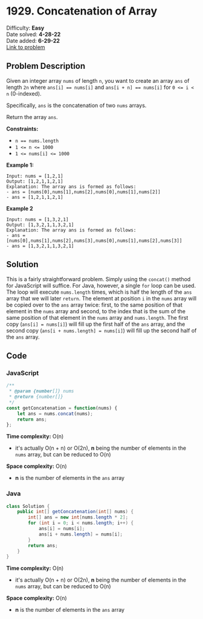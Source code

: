 # 1929. Concatenation of Array

Difficulty: **Easy**  
Date solved: **4-28-22**  
Date added: **6-29-22**  
[Link to problem](https://leetcode.com/problems/concatenation-of-array/)

## Problem Description

Given an integer array `nums` of length `n`, you want to create an array `ans` of length `2n` where `ans[i] == nums[i]` and `ans[i + n] == nums[i]` for `0 <= i < n` (0-indexed).

Specifically, `ans` is the concatenation of two `nums` arrays.

Return the array `ans`.

**Constraints:**

- `n == nums.length`
- `1 <= n <= 1000`
- `1 <= nums[i] <= 1000`

**Example 1:**

```
Input: nums = [1,2,1]
Output: [1,2,1,1,2,1]
Explanation: The array ans is formed as follows:
- ans = [nums[0],nums[1],nums[2],nums[0],nums[1],nums[2]]
- ans = [1,2,1,1,2,1]
```

**Example 2**

```
Input: nums = [1,3,2,1]
Output: [1,3,2,1,1,3,2,1]
Explanation: The array ans is formed as follows:
- ans = [nums[0],nums[1],nums[2],nums[3],nums[0],nums[1],nums[2],nums[3]]
- ans = [1,3,2,1,1,3,2,1]
```

## Solution

This is a fairly straightforward problem. Simply using the `concat()` method for JavaScript will suffice. For Java, however, a single `for` loop can be used. The loop will execute `nums.length` times, which is half the length of the `ans` array that we will later `return`. The element at position `i` in the `nums` array will be copied over to the `ans` array twice: first, to the same position of that element in the `nums` array and second, to the index that is the sum of the same position of that element in the `nums` array and `nums.length`. The first copy (`ans[i] = nums[i]`) will fill up the first half of the `ans` array, and the second copy (`ans[i + nums.length] = nums[i]`) will fill up the second half of the `ans` array.

## Code

### **JavaScript**

```js
/**
 * @param {number[]} nums
 * @return {number[]}
 */
const getConcatenation = function(nums) {
    let ans = nums.concat(nums);
    return ans;
};
```

**Time complexity:** O(n)
- it's actually O(n + n) or O(2n), **n** being the number of elements in the `nums` array, but can be reduced to O(n)

**Space complexity:** O(n)
- **n** is the number of elements in the `ans` array

### **Java**

```java
class Solution {
    public int[] getConcatenation(int[] nums) {
        int[] ans = new int[nums.length * 2];
        for (int i = 0; i < nums.length; i++) {
            ans[i] = nums[i];
            ans[i + nums.length] = nums[i];
        }
        return ans;
    }
}
```

**Time complexity:** O(n)
- it's actually O(n + n) or O(2n), **n** being the number of elements in the `nums` array, but can be reduced to O(n)

**Space complexity:** O(n)
- **n** is the number of elements in the `ans` array